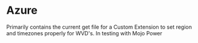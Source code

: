 # Azure
Primarily contains the current get file for a Custom Extension to set region and timezones properly for WVD's. In testing with Mojo Power
